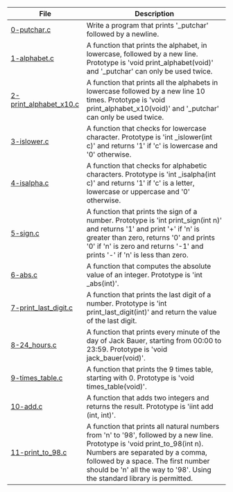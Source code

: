 |File|Description|
|-|-|
|[0-putchar.c](0-putchar.c)|Write a program that prints '\_putchar' followed by a newline.|
|[1-alphabet.c](1-alphabet.c)|A function that prints the alphabet, in lowercase, followed by a new line. Prototype is 'void print_alphabet(void)' and '\_putchar' can only be used twice.|
|[2-print_alphabet_x10.c](2-print_alphabet_x10.c)|A function that prints all the alphabets in lowercase followed by a new line 10 times. Prototype is 'void print_alphabet_x10(void)' and '\_putchar' can only be used twice.|
|[3-islower.c](3-islower.c)|A function that checks for lowercase character. Prototype is 'int \_islower(int c)' and returns '1' if 'c' is lowercase and '0' otherwise.|
|[4-isalpha.c](4-isalpha.c)|A function that checks for alphabetic characters. Prototype is 'int \_isalpha(int c)' and returns '1' if 'c' is a letter, lowercase or uppercase and '0' otherwise.|
|[5-sign.c](5-sign.c)|A function that prints the sign of a number. Prototype is 'int print_sign(int n)' and returns '1' and print '+' if 'n' is greater than zero, returns '0' and prints '0' if 'n' is zero and returns '-1' and prints '-' if 'n' is less than zero.|
|[6-abs.c](6-abs.c)|A function that computes the absolute value of an integer. Prototype is 'int \_abs(int)'.|
|[7-print_last_digit.c](7-print_last_digit.c)|A function that prints the last digit of a number. Prototype is 'int print_last_digit(int)' and return the value of the last digit.|
|[8-24_hours.c](24-hourse.c)|A function that prints every minute of the day of Jack Bauer, starting from 00:00 to 23:59. Prototype is 'void jack_bauer(void)'.|
|[9-times_table.c](9-times_table.c)|A function that prints the 9 times table, starting with 0. Prototype is 'void times_table(void)'.|
|[10-add.c](10-add.c)|A function that adds two integers and returns the result. Prototype is 'iint add (int, int)'.|
|[11-print_to_98.c](11-print_to_98.c)|A function that prints all natural numbers from 'n' to '98', followed by a new line. Prototype is 'void print_to_98(int n). Numbers are separated by a comma, followed by a space. The first number should be 'n' all the way to '98'. Using the standard library is permitted.|
